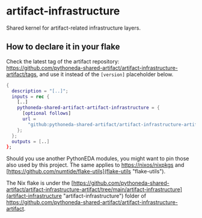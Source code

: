 # artifact-infrastructure

Shared kernel for artifact-related infrastructure layers.

## How to declare it in your flake

Check the latest tag of the artifact repository: https://github.com/pythoneda-shared-artifact/artifact-infrastructure-artifact/tags, and use it instead of the `[version]` placeholder below.

```nix
{
  description = "[..]";
  inputs = rec {
    [..]
    pythoneda-shared-artifact-artifact-infrastructure = {
      [optional follows]
      url =
        "github:pythoneda-shared-artifact/artifact-infrastructure-artifact/[version]?dir=artifact-infrastructure";
    };
  };
  outputs = [..]
};
```

Should you use another PythonEDA modules, you might want to pin those also used by this project. The same applies to [https://nixos/nixpkgs](nixpkgs "nixpkgs") and [https://github.com/numtide/flake-utils](flake-utils "flake-utils").

The Nix flake is under the [https://github.com/pythoneda-shared-artifact/artifact-infrastructure-artifact/tree/main/artifact-infrastructure](artifact-infrastructure "artifact-infrastructure") folder of <https://github.com/pythoneda-shared-artifact/artifact-infrastructure-artifact>.

